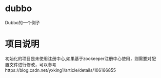 # dubbo
Dubbo的一个例子
# 项目说明
初始化的项目是未使用注册中心,如果基于zookeeper注册中心使用，则需要对配置文件进行修改，可以参考https://blog.csdn.net/yxking1/article/details/106166855
